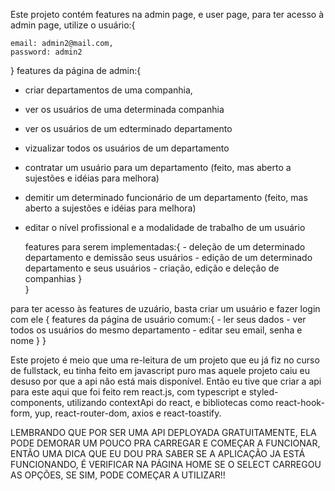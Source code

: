 Este projeto contém features na admin page, e user page, para ter acesso à admin page, utilize o usuário:{

    email: admin2@mail.com,
    password: admin2
}
 features da página de admin:{ 

 - criar departamentos de uma companhia,
 - ver os usuários de uma determinada companhia
 - ver os usuários de um edterminado departamento
 - vizualizar todos os usuários de um departamento
 - contratar um usuário para um departamento (feito, mas aberto a sujestões e idéias para melhora)
 - demitir um determinado funcionário de um departamento (feito, mas aberto a sujestões e idéias para melhora)
 - editar o nível profissional e a modalidade de trabalho de um usuário

    features para serem implementadas:{
        - deleção de um determinado departamento e demissão seus usuários
        - edição de um determinado departamento e seus usuários
        - criação, edição e deleção de companhias
    }  
 }



para ter acesso às features de uzuário, basta criar um usuário e fazer login com ele {
    features da página de usuário comum:{
        - ler seus dados
        - ver todos os usuários do mesmo departamento
        - editar seu email, senha e nome
    }
}

Este projeto é meio que uma re-leitura de um projeto que eu já fiz no curso de fullstack, eu tinha feito em javascript puro mas aquele projeto caiu eu desuso por que a api não está mais disponível. Então eu tive que criar a api para este aqui que foi feito rem react.js, com typescript e styled-components, utilizando contextApi do react, e bibliotecas como react-hook-form, yup, react-router-dom, axios e react-toastify.

LEMBRANDO QUE POR SER UMA API DEPLOYADA GRATUITAMENTE, ELA PODE DEMORAR UM POUCO PRA CARREGAR E COMEÇAR A FUNCIONAR, ENTÃO UMA DICA QUE EU DOU PRA SABER SE A APLICAÇÃO JA ESTÁ FUNCIONANDO, É VERIFICAR NA PÁGINA HOME SE O SELECT CARREGOU AS OPÇÕES, SE SIM, PODE COMEÇAR A UTILIZAR!!